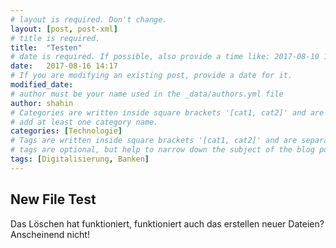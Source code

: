 ```yaml
---
# layout is required. Don't change.
layout: [post, post-xml]
# title is required.
title:  "Testen"
# date is required. If possible, also provide a time like: 2017-08-10 10:25:00.
date:   2017-08-16 14:17
# If you are modifying an existing post, provide a date for it.
modified_date: 
# author must be your name used in the _data/authors.yml file
author: shahin
# Categories are written inside square brackets '[cat1, cat2]' and are separated by comma.
# add at least one category name.
categories: [Technologie]
# Tags are written inside square brackets '[cat1, cat2]' and are separated by comma.
# tags are optional, but help to narrow down the subject of the blog post
tags: [Digitalisierung, Banken]
---
```


## New File Test

Das Löschen hat funktioniert, funktioniert auch das erstellen neuer Dateien?
Anscheinend nicht!
